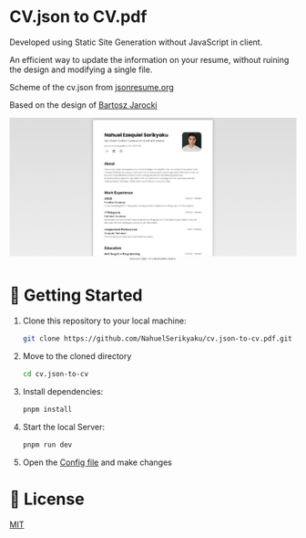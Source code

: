 # CV.json to CV.pdf 

Developed using Static Site Generation without JavaScript in client.

An efficient way to update the information on your resume, without ruining the design and modifying a single file.

Scheme of the cv.json from [jsonresume.org](https://jsonresume.org/schema)

Based on the design of [Bartosz Jarocki](https://github.com/BartoszJarocki/cv)

![cv.json-to-cv](/frontPage.png)


# 🚀 Getting Started

1. Clone this repository to your local machine:

   ```bash
   git clone https://github.com/NahuelSerikyaku/cv.json-to-cv.pdf.git
   ```

2. Move to the cloned directory

   ```bash
   cd cv.json-to-cv
   ```

3. Install dependencies:

   ```bash
   pnpm install
   ```

4. Start the local Server:

   ```bash
   pnpm run dev
   ```

5. Open the [Config file](./src/data/cv.json) and make changes


# 🔑 License

[MIT](https://choosealicense.com/licenses/mit/)